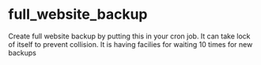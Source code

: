 # full_website_backup
Create full website backup by putting this in your cron job. It can take lock of itself to prevent collision.
It is having facilies for waiting 10 times for new backups
